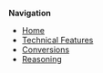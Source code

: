 **Navigation**

- [Home](Home)
- [Technical Features](Technical-Features)
- [Conversions](Conversions)
- [Reasoning](Reasoning) 